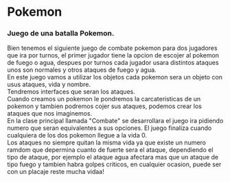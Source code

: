 # Pokemon
<h3>Juego de una batalla Pokemon.</h3>
Bien tenemos el siguiente juego de combate pokemon para dos jugadores que ira por turnos, el primer jugador tiene la opcion de escojer al pokemon de fuego o agua, despues por turnos cada jugador usara distintos ataques unos son normales y otros ataques de fuego y agua.<br>
En este juego vamos a utilizar los objetos cada pokemon sera un objeto con usus ataques, vida y nombre.<br>
Tendremos interfaces que seran los ataques.<br>
Cuando creamos un pokemon le pondremos la carcateristicas de un pokemon y tambien podremos cojer sus ataques, podemos crear los ataques que nos imaginemos.<br>
En la clase principal llamada "Combate" se desarrollara el juego ira pidiendo numero que seran equivalentes a sus opciones. El juego finaliza cuando cualquiera de los dos pokemon llegue a la vida 0.<br>
Los ataques no siempre quitan la misma vida ya que existe un numero ramdom que depermina cuanto de fuerte sera el ataque, dependiendo el tipo de ataque, por ejemplo el ataque agua afectara mas que un ataque de tipo fuego y tambien habra golpes criticos, en cualquier ocasion, puede ser con un placaje reste mucha vidaa!

